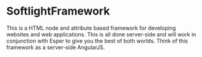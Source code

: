 # SoftlightFramework
This is a HTML node and attribute based framework for developing websites and web applications. This is all done server-side and will work in conjunction with Esper to give you the best of both worlds. Think of this framework as a server-side AngularJS.
